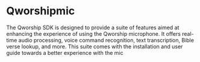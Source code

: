 # Qworshipmic
The Qworship SDK is designed to provide a suite of features aimed at enhancing the experience of using the Qworship microphone. It offers real-time audio processing, voice command recognition, text transcription, Bible verse lookup, and more. This suite comes with the installation and user guide towards a better experience with the mic
